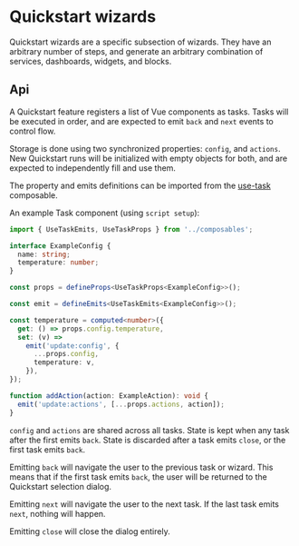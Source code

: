 # Quickstart wizards

Quickstart wizards are a specific subsection of wizards.
They have an arbitrary number of steps, and generate an arbitrary combination of services, dashboards, widgets, and blocks.

## Api

A Quickstart feature registers a list of Vue components as tasks.
Tasks will be executed in order, and are expected to emit `back` and `next` events to control flow.

Storage is done using two synchronized properties: `config`, and `actions`.
New Quickstart runs will be initialized with empty objects for both, and are expected to independently fill and use them.

The property and emits definitions can be imported from the [use-task](./composables/use-task.ts) composable.

An example Task component (using `script setup`):

```ts
import { UseTaskEmits, UseTaskProps } from '../composables';

interface ExampleConfig {
  name: string;
  temperature: number;
}

const props = defineProps<UseTaskProps<ExampleConfig>>();

const emit = defineEmits<UseTaskEmits<ExampleConfig>>();

const temperature = computed<number>({
  get: () => props.config.temperature,
  set: (v) =>
    emit('update:config', {
      ...props.config,
      temperature: v,
    }),
});

function addAction(action: ExampleAction): void {
  emit('update:actions', [...props.actions, action]);
}
```

`config` and `actions` are shared across all tasks.
State is kept when any task after the first emits `back`.
State is discarded after a task emits `close`, or the first task emits `back`.

Emitting `back` will navigate the user to the previous task or wizard.
This means that if the first task emits `back`, the user will be returned to the Quickstart selection dialog.

Emitting `next` will navigate the user to the next task.
If the last task emits `next`, nothing will happen.

Emitting `close` will close the dialog entirely.
